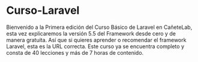 # Curso-Laravel
Bienvenido a la Primera edición del Curso Básico de Laravel en CañeteLab, esta vez explicaremos la versión 5.5 del Framework desde cero y de manera gratuita. Así que si quieres aprender o recomendar el framework Laravel, esta es la URL correcta. Este curso ya se encuentra completo y consta de 40 lecciones y más de 7 horas de contenido.
